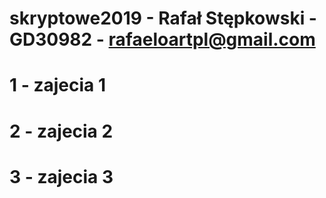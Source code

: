 # skryptowe2019 - Rafał Stępkowski - GD30982 - rafaeloartpl@gmail.com

# 1 - zajecia 1
# 2 - zajecia 2
# 3 - zajecia 3
